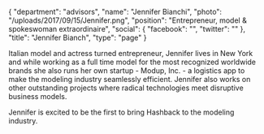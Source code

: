 {
  "department": "advisors",
  "name": "Jennifer Bianchi",
  "photo": "/uploads/2017/09/15/Jennifer.png",
  "position": "Entrepreneur, model & spokeswoman extraordinaire",
  "social": {
    "facebook": "",
    "twitter": ""
  },
  "title": "Jennifer Bianch",
  "type": "page"
}


Italian model and actress turned entrepreneur, Jennifer lives in New York and while working as a full time model for the most recognized worldwide brands she also runs her own startup - Modup, Inc. - a logistics app to make the modeling industry seamlessly efficient. Jennifer also works on other outstanding projects where radical technologies meet disruptive business models.

Jennifer is excited to be the first to bring Hashback to the modeling industry.